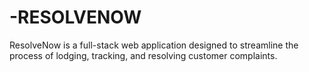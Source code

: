 # -RESOLVENOW
ResolveNow is a full-stack web application designed to streamline the process of lodging, tracking, and resolving customer complaints.
